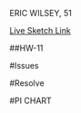 ERIC WILSEY, 51

[Live Sketch Link](https://ewilsey.github.io/120-work/hw-11/)

##HW-11
<!--

Followed Shiffman example for moving bubbles with class and objects. Added
second set of bubbles, then started piecing together a flower, and then after 5
bubbles it sort of looked like a butterfly so I chose that for my theme for the
remainder of my image. I changed the background to green and then ajusted the
ellipses (previously bubbles) to wings, and then rotated them. The ending effect
practically be the same, when the mouse clicks and drags, the image will be re-
generated with similar effect. What I changed is the shape of the image, the
colors and generally tried to make it more interesting.
-->


#Issues
<!--
Wanted to turn bubbles into eyes to make more interesting, having trouble
figuring out how to have complicated shapes and how to convert old structured
codes into object oriented codes.. Had to learn how to find the quandrants on an
arc.
-->

#Resolve
<!--
Decided not to go with a shape on top of a shape (figured out how to though)
and instead added multiple shapes to create one single image.
-->

#PI CHART
<!--
Top Left 1/4 -> -PI,-HALF_PI
Bottom Left 1/4 -> HALF_PI,PI
Bottom Right 1/4 -> 0,HALF_PI
Top Right 1/4 -> -HALF_PI, 0
-->
